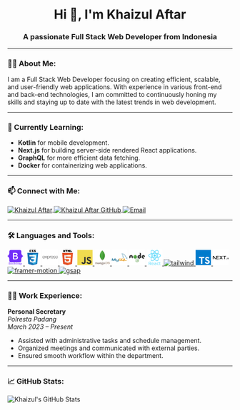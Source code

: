 <h1 align="center">Hi 👋, I'm Khaizul Aftar</h1>
<h3 align="center">A passionate Full Stack Web Developer from Indonesia</h3>

---

### 👨‍💻 About Me:
I am a Full Stack Web Developer focusing on creating efficient, scalable, and user-friendly web applications. With experience in various front-end and back-end technologies, I am committed to continuously honing my skills and staying up to date with the latest trends in web development.

---

### 🌱 Currently Learning:
- **Kotlin** for mobile development.
- **Next.js** for building server-side rendered React applications.
- **GraphQL** for more efficient data fetching.
- **Docker** for containerizing web applications.

---

### 📫 Connect with Me:
<p align="left">
  <a href="https://linkedin.com/in/khaizul-aftar" target="_blank">
    <img align="center" src="https://raw.githubusercontent.com/rahuldkjain/github-profile-readme-generator/master/src/images/icons/Social/linked-in-alt.svg" alt="Khaizul Aftar" height="25" width="30" />
  </a>
  <a href="https://github.com/khaizulaftar/khaizulaftar" target="_blank">
    <img align="center" src="https://raw.githubusercontent.com/rahuldkjain/github-profile-readme-generator/master/src/images/icons/Social/github.svg" alt="Khaizul Aftar GitHub" height="25" width="30" />
  </a>
  <a href="mailto:khaizul@example.com" target="_blank">
    <img align="center" src="https://img.shields.io/badge/Email-%40khaizul%20Aftar-blue?logo=gmail&logoColor=white" alt="Email" height="25" width="150" />
  </a>
</p>

---

### 🛠️ Languages and Tools:
<p align="left">
  <a href="https://getbootstrap.com" target="_blank" rel="noreferrer">
    <img src="https://raw.githubusercontent.com/devicons/devicon/master/icons/bootstrap/bootstrap-plain-wordmark.svg" alt="bootstrap" width="35" height="35"/>
  </a>
  <a href="https://www.w3schools.com/css/" target="_blank" rel="noreferrer">
    <img src="https://raw.githubusercontent.com/devicons/devicon/master/icons/css3/css3-original-wordmark.svg" alt="css3" width="35" height="35"/>
  </a>
  <a href="https://expressjs.com" target="_blank" rel="noreferrer">
    <img src="https://raw.githubusercontent.com/devicons/devicon/master/icons/express/express-original-wordmark.svg" alt="express" width="35" height="35"/>
  </a>
  <a href="https://www.w3.org/html/" target="_blank" rel="noreferrer">
    <img src="https://raw.githubusercontent.com/devicons/devicon/master/icons/html5/html5-original-wordmark.svg" alt="html5" width="35" height="35"/>
  </a>
  <a href="https://developer.mozilla.org/en-US/docs/Web/JavaScript" target="_blank" rel="noreferrer">
    <img src="https://raw.githubusercontent.com/devicons/devicon/master/icons/javascript/javascript-original.svg" alt="javascript" width="35" height="35"/>
  </a>
  <a href="https://www.mongodb.com/" target="_blank" rel="noreferrer">
    <img src="https://raw.githubusercontent.com/devicons/devicon/master/icons/mongodb/mongodb-original-wordmark.svg" alt="mongodb" width="35" height="35"/>
  </a>
  <a href="https://www.mysql.com/" target="_blank" rel="noreferrer">
    <img src="https://raw.githubusercontent.com/devicons/devicon/master/icons/mysql/mysql-original-wordmark.svg" alt="mysql" width="35" height="35"/>
  </a>
  <a href="https://nodejs.org" target="_blank" rel="noreferrer">
    <img src="https://raw.githubusercontent.com/devicons/devicon/master/icons/nodejs/nodejs-original-wordmark.svg" alt="nodejs" width="35" height="35"/>
  </a>
  <a href="https://reactjs.org/" target="_blank" rel="noreferrer">
    <img src="https://raw.githubusercontent.com/devicons/devicon/master/icons/react/react-original-wordmark.svg" alt="react" width="35" height="35"/>
  </a>
  <a href="https://tailwindcss.com/" target="_blank" rel="noreferrer">
    <img src="https://www.vectorlogo.zone/logos/tailwindcss/tailwindcss-icon.svg" alt="tailwind" width="35" height="35"/>
  </a>
  <a href="https://www.typescriptlang.org/" target="_blank" rel="noreferrer">
    <img src="https://raw.githubusercontent.com/devicons/devicon/master/icons/typescript/typescript-original.svg" alt="typescript" width="35" height="35"/>
  </a>
  <a href="https://nextjs.org/" target="_blank" rel="noreferrer">
    <img src="https://raw.githubusercontent.com/devicons/devicon/master/icons/nextjs/nextjs-original-wordmark.svg" alt="nextjs" width="35" height="35"/>
  </a>
  <a href="https://www.framer.com/motion/" target="_blank" rel="noreferrer">
    <img src="https://www.framer.com/_next/static/media/motion-logo.4da60160.svg" alt="framer-motion" width="35" height="35"/>
  </a>
  <a href="https://greensock.com/gsap/" target="_blank" rel="noreferrer">
    <img src="https://upload.wikimedia.org/wikipedia/commons/e/ed/GreenSock_Animation_Platform_logo.svg" alt="gsap" width="35" height="35"/>
  </a>
</p>


---

### 🧑‍💼 Work Experience:
**Personal Secretary**  
*Polresta Padang*  
*March 2023 – Present*  
- Assisted with administrative tasks and schedule management.
- Organized meetings and communicated with external parties.
- Ensured smooth workflow within the department.

---


### 📈 GitHub Stats:
![Khaizul's GitHub Stats](https://github-readme-stats.vercel.app/api?username=khaizulaftar&show_icons=true&theme=radical)
